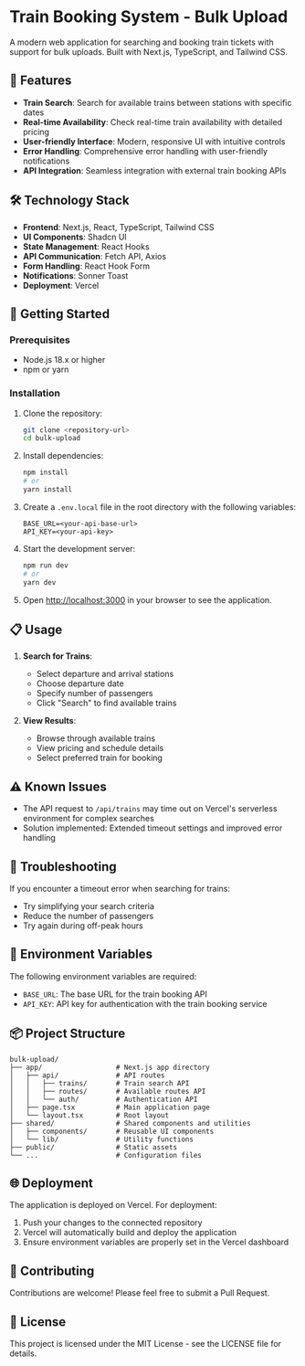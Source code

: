 # Train Booking System - Bulk Upload

A modern web application for searching and booking train tickets with support for bulk uploads. Built with Next.js, TypeScript, and Tailwind CSS.

## 🚆 Features

- **Train Search**: Search for available trains between stations with specific dates
- **Real-time Availability**: Check real-time train availability with detailed pricing
- **User-friendly Interface**: Modern, responsive UI with intuitive controls
- **Error Handling**: Comprehensive error handling with user-friendly notifications
- **API Integration**: Seamless integration with external train booking APIs

## 🛠️ Technology Stack

- **Frontend**: Next.js, React, TypeScript, Tailwind CSS
- **UI Components**: Shadcn UI
- **State Management**: React Hooks
- **API Communication**: Fetch API, Axios
- **Form Handling**: React Hook Form
- **Notifications**: Sonner Toast
- **Deployment**: Vercel

## 🚀 Getting Started

### Prerequisites

- Node.js 18.x or higher
- npm or yarn

### Installation

1. Clone the repository:
   ```bash
   git clone <repository-url>
   cd bulk-upload
   ```

2. Install dependencies:
   ```bash
   npm install
   # or
   yarn install
   ```

3. Create a `.env.local` file in the root directory with the following variables:
   ```
   BASE_URL=<your-api-base-url>
   API_KEY=<your-api-key>
   ```

4. Start the development server:
   ```bash
   npm run dev
   # or
   yarn dev
   ```

5. Open [http://localhost:3000](http://localhost:3000) in your browser to see the application.

## 📋 Usage

1. **Search for Trains**:
   - Select departure and arrival stations
   - Choose departure date
   - Specify number of passengers
   - Click "Search" to find available trains

2. **View Results**:
   - Browse through available trains
   - View pricing and schedule details
   - Select preferred train for booking

## ⚠️ Known Issues

- The API request to `/api/trains` may time out on Vercel's serverless environment for complex searches
- Solution implemented: Extended timeout settings and improved error handling

## 🔧 Troubleshooting

If you encounter a timeout error when searching for trains:
- Try simplifying your search criteria
- Reduce the number of passengers
- Try again during off-peak hours

## 📝 Environment Variables

The following environment variables are required:

- `BASE_URL`: The base URL for the train booking API
- `API_KEY`: API key for authentication with the train booking service

## 📦 Project Structure

```
bulk-upload/
├── app/                  # Next.js app directory
│   ├── api/              # API routes
│   │   ├── trains/       # Train search API
│   │   ├── routes/       # Available routes API
│   │   └── auth/         # Authentication API
│   ├── page.tsx          # Main application page
│   └── layout.tsx        # Root layout
├── shared/               # Shared components and utilities
│   ├── components/       # Reusable UI components
│   └── lib/              # Utility functions
├── public/               # Static assets
└── ...                   # Configuration files
```

## 🌐 Deployment

The application is deployed on Vercel. For deployment:

1. Push your changes to the connected repository
2. Vercel will automatically build and deploy the application
3. Ensure environment variables are properly set in the Vercel dashboard

## 🤝 Contributing

Contributions are welcome! Please feel free to submit a Pull Request.

## 📄 License

This project is licensed under the MIT License - see the LICENSE file for details.
